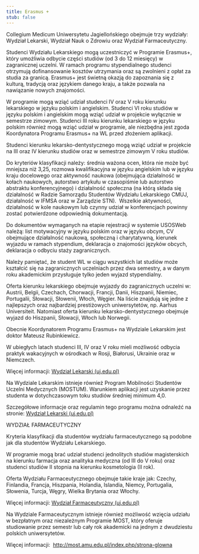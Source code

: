 ```yaml
---
title: Erasmus +
stub: false
---
```

Collegium Medicum Uniwersytetu Jagiellońskiego obejmuje trzy wydziały: Wydział Lekarski, Wydział Nauk o Zdrowiu oraz Wydział Farmaceutyczny.  

Studenci Wydziału Lekarskiego mogą uczestniczyć w Programie Erasmus+, który umożliwia odbycie części studiów (od 3 do 12 miesięcy) w zagranicznej uczelni. W ramach programu stypendialnego studenci otrzymują dofinansowanie kosztów utrzymania oraz są zwolnieni z opłat za studia za granicą. Erasmus+ jest świetną okazją do zapoznania się z kulturą, tradycją oraz językiem danego kraju, a także pozwala na nawiązanie nowych znajomości.  

W programie mogą wziąć udział studenci IV oraz V roku kierunku lekarskiego w języku polskim i angielskim. Studenci VI roku studiów w języku polskim i angielskim mogą wziąć udział w projekcie wyłącznie w semestrze zimowym. Studenci III roku kierunku lekarskiego w języku polskim również mogą wziąć udział w programie, ale niezbędna jest zgoda Koordynatora Programu Erasmus+ na WL przed złożeniem aplikacji.  

Studenci kierunku lekarsko-dentystycznego mogą wziąć udział w projekcie na III oraz IV kierunku studiów oraz w semestrze zimowym V roku studiów.  

Do kryteriów klasyfikacji należy: średnia ważona ocen, która nie może być mniejsza niż 3,25, rozmowa kwalifikacyjna w języku angielskim lub w języku kraju docelowego oraz aktywność naukowa (obejmująca działalność w kołach naukowych, autorstwo artykułu w czasopiśmie lub autorstwo abstraktu konferencyjnego) i działalność społeczna (na którą składa się działalność w Radzie Samorządu Studentów Wydziału Lekarskiego CMUJ,  działalność w IFMSA oraz w Zarządzie STN).  Wszelkie aktywności, działalność w kole naukowym lub czynny udział w konferencjach powinny zostać potwierdzone odpowiednią dokumentacją.  

Do dokumentów wymaganych na etapie rejestracji w systemie USOSWeb należą: list motywacyjny w języku polskim oraz w języku obcym, CV obejmujące działalność naukową, społeczną i charytatywną, kierunek wyjazdu w ramach stypendium, deklaracja o znajomości języków obcych, deklaracja o odbyciu staży zagranicznych.  

Należy pamiętać, że student WL w ciągu wszystkich lat studiów może kształcić się na zagranicznych uczelniach przez dwa semestry, a w danym roku akademickim przysługuje tylko jeden wyjazd stypendialny.  

Oferta kierunku lekarskiego obejmuje wyjazdy do zagranicznych uczelni w: Austrii, Belgii, Czechach, Chorwacji, Francji, Danii, Hiszpanii, Niemiec, Portugalii, Słowacji, Słowenii, Włoch, Węgier. Na liście znajdują się jedne z najlepszych oraz najbardziej prestiżowych uniwersytetów, np. Aarhus Universiteit. Natomiast oferta kierunku lekarsko-dentystycznego obejmuje wyjazd do Hiszpanii, Słowacji, Włoch lub Norwegii.  

Obecnie Koordynatorem Programu Erasmus+ na Wydziale Lekarskim jest doktor Mateusz Rubinkiewicz.  

W ubiegłych latach studenci III, IV oraz V roku mieli możliwość odbycia praktyk wakacyjnych w ośrodkach w Rosji, Białorusi, Ukrainie oraz w Niemczech.  

Więcej informacji: [Wydział Lekarski (uj.edu.pl)](https://wl.cm.uj.edu.pl/studenci/wyjazdy-zagraniczne-studentow/) 

Na Wydziale Lekarskim istnieje również Program Mobilności Studentów Uczelni Medycznych (MOSTUM). Warunkiem aplikacji jest uzyskanie przez studenta w dotychczasowym toku studiów średniej minimum 4,0.  

Szczegółowe informacje oraz regulamin tego programu można odnaleźć na stronie: [Wydział Lekarski (uj.edu.pl)](https://wl.cm.uj.edu.pl/studenci/krajowe-programy-wymiany-studentow/) 

WYDZIAŁ FARMACEUTYCZNY  

Kryteria klasyfikacji dla studentów wydziału farmaceutycznego są podobne jak dla studentów Wydziału Lekarskiego.  

W programie mogą brać udział studenci jednolitych studiów magisterskich na kierunku farmacja oraz analityka medyczna (od III do V roku) oraz studenci studiów II stopnia na kierunku kosmetologia (II rok).  

Oferta Wydziału Farmaceutycznego obejmuje takie kraje jak: Czechy, Finlandia, Francja, Hiszpania, Holandia, Islandia, Niemcy, Portugalia, Słowenia, Turcja, Węgry, Wielka Brytania oraz Włochy.  

Więcej informacji: [Wydział Farmaceutyczny (uj.edu.pl)](https://farmacja.cm.uj.edu.pl/pl/wspolpraca/wspolpraca-dydaktyczna/erasmus/) 

Na Wydziale Farmaceutycznym istnieje również możliwość wzięcia udziału w bezpłatnym oraz niezależnym Programie MOST, który oferuje studiowanie przez semestr lub cały rok akademicki na jednym z dwudziestu polskich uniwersytetów.  

Więcej informacji:  <http://most.amu.edu.pl/index.php/strona-glowna>